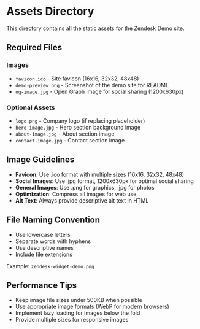 # Assets Directory

This directory contains all the static assets for the Zendesk Demo site.

## Required Files

### Images
- `favicon.ico` - Site favicon (16x16, 32x32, 48x48)
- `demo-preview.png` - Screenshot of the demo site for README
- `og-image.jpg` - Open Graph image for social sharing (1200x630px)

### Optional Assets
- `logo.png` - Company logo (if replacing placeholder)
- `hero-image.jpg` - Hero section background image
- `about-image.jpg` - About section image
- `contact-image.jpg` - Contact section image

## Image Guidelines

- **Favicon**: Use .ico format with multiple sizes (16x16, 32x32, 48x48)
- **Social Images**: Use .jpg format, 1200x630px for optimal social sharing
- **General Images**: Use .png for graphics, .jpg for photos
- **Optimization**: Compress all images for web use
- **Alt Text**: Always provide descriptive alt text in HTML

## File Naming Convention

- Use lowercase letters
- Separate words with hyphens
- Use descriptive names
- Include file extensions

Example: `zendesk-widget-demo.png`

## Performance Tips

- Keep image file sizes under 500KB when possible
- Use appropriate image formats (WebP for modern browsers)
- Implement lazy loading for images below the fold
- Provide multiple sizes for responsive images
